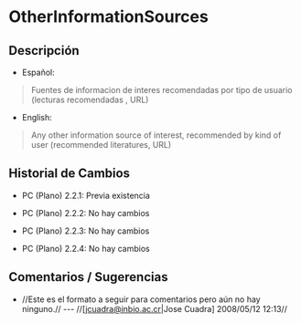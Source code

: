 # OtherInformationSources #

## Descripción ##
  * Español:
> Fuentes de informacion de interes recomendadas por tipo de usuario (lecturas recomendadas , URL)

  * English:
> Any other information source of interest, recommended by kind of user (recommended literatures, URL)

## Historial de Cambios ##
  * PC (Plano) 2.2.1: Previa existencia

  * PC (Plano) 2.2.2: No hay cambios

  * PC (Plano) 2.2.3: No hay cambios

  * PC (Plano) 2.2.4: No hay cambios


## Comentarios / Sugerencias ##

  * //Este es el formato a seguir para comentarios pero aún no hay ninguno.// --- //[jcuadra@inbio.ac.cr|Jose Cuadra] 2008/05/12 12:13//